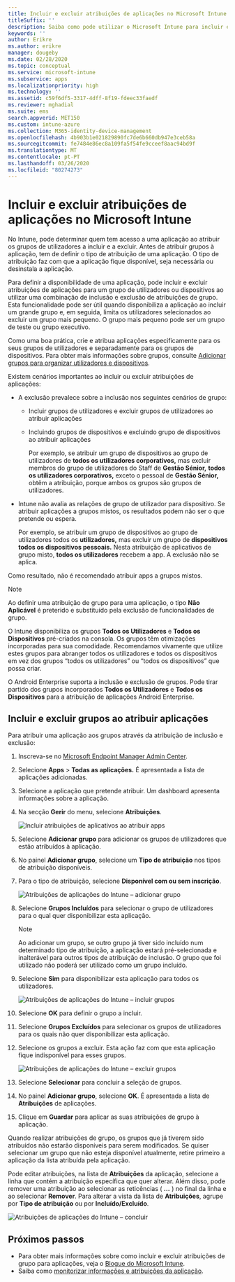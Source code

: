 ```yaml
---
title: Incluir e excluir atribuições de aplicações no Microsoft Intune
titleSuffix: ''
description: Saiba como pode utilizar o Microsoft Intune para incluir e excluir atribuições de aplicações.
keywords: ''
author: Erikre
ms.author: erikre
manager: dougeby
ms.date: 02/28/2020
ms.topic: conceptual
ms.service: microsoft-intune
ms.subservice: apps
ms.localizationpriority: high
ms.technology: ''
ms.assetid: c59f6df5-3317-4dff-8f19-fdeec33faedf
ms.reviewer: mghadial
ms.suite: ems
search.appverid: MET150
ms.custom: intune-azure
ms.collection: M365-identity-device-management
ms.openlocfilehash: 4b903b1e021829890fc7de6b660db947e3ceb58a
ms.sourcegitcommit: fe7484e86ec8a109fa5f54fe9cceef8aac94bd9f
ms.translationtype: MT
ms.contentlocale: pt-PT
ms.lasthandoff: 03/26/2020
ms.locfileid: "80274273"
---
```

# <a name="include-and-exclude-app-assignments-in-microsoft-intune"></a>Incluir e excluir atribuições de aplicações no Microsoft Intune

No Intune, pode determinar quem tem acesso a uma aplicação ao atribuir os grupos de utilizadores a incluir e a excluir. Antes de atribuir grupos à aplicação, tem de definir o tipo de atribuição de uma aplicação. O tipo de atribuição faz com que a aplicação fique disponível, seja necessária ou desinstala a aplicação. 

Para definir a disponibilidade de uma aplicação, pode incluir e excluir atribuições de aplicações para um grupo de utilizadores ou dispositivos ao utilizar uma combinação de inclusão e exclusão de atribuições de grupo. Esta funcionalidade pode ser útil quando disponibiliza a aplicação ao incluir um grande grupo e, em seguida, limita os utilizadores selecionados ao excluir um grupo mais pequeno. O grupo mais pequeno pode ser um grupo de teste ou grupo executivo. 

Como uma boa prática, crie e atribua aplicações especificamente para os seus grupos de utilizadores e separadamente para os grupos de dispositivos. Para obter mais informações sobre grupos, consulte [Adicionar grupos para organizar utilizadores e dispositivos](../fundamentals/groups-add.md).  

Existem cenários importantes ao incluir ou excluir atribuições de aplicações:

- A exclusão prevalece sobre a inclusão nos seguintes cenários de grupo:
  - Incluir grupos de utilizadores e excluir grupos de utilizadores ao atribuir aplicações
  - Incluindo grupos de dispositivos e excluindo grupo de dispositivos ao atribuir aplicações

    Por exemplo, se atribuir um grupo de dispositivos ao grupo de utilizadores de **todos os utilizadores corporativos,** mas excluir membros do grupo de utilizadores do Staff de **Gestão Sénior,** **todos os utilizadores corporativos,** exceto o pessoal de **Gestão Sénior,** obtêm a atribuição, porque ambos os grupos são grupos de utilizadores.
- Intune não avalia as relações de grupo de utilizador para dispositivo. Se atribuir aplicações a grupos mistos, os resultados podem não ser o que pretende ou espera.

    Por exemplo, se atribuir um grupo de dispositivos ao grupo de utilizadores todos os **utilizadores,** mas excluir um grupo de **dispositivos todos os dispositivos pessoais.** Nesta atribuição de aplicativos de grupo misto, **todos os utilizadores** recebem a app. A exclusão não se aplica.

Como resultado, não é recomendado atribuir apps a grupos mistos.

> [!NOTE]
> Ao definir uma atribuição de grupo para uma aplicação, o tipo **Não Aplicável** é preterido e substituído pela exclusão de funcionalidades de grupo. 
>
> O Intune disponibiliza os grupos **Todos os Utilizadores** e **Todos os Dispositivos** pré-criados na consola. Os grupos têm otimizações incorporadas para sua comodidade. Recomendamos vivamente que utilize estes grupos para abranger todos os utilizadores e todos os dispositivos em vez dos grupos “todos os utilizadores” ou “todos os dispositivos” que possa criar.  
>
> O Android Enterprise suporta a inclusão e exclusão de grupos. Pode tirar partido dos grupos incorporados **Todos os Utilizadores** e **Todos os Dispositivos** para a atribuição de aplicações Android Enterprise. 

## <a name="include-and-exclude-groups-when-assigning-apps"></a>Incluir e excluir grupos ao atribuir aplicações

Para atribuir uma aplicação aos grupos através da atribuição de inclusão e exclusão:

1. Inscreva-se no [Microsoft Endpoint Manager Admin Center](https://go.microsoft.com/fwlink/?linkid=2109431).
2. Selecione **Apps** > **Todas as aplicações.** É apresentada a lista de aplicações adicionadas.
3. Selecione a aplicação que pretende atribuir. Um dashboard apresenta informações sobre a aplicação.
4. Na secção **Gerir** do menu, selecione **Atribuições**.

    ![Incluir atribuições de aplicativos ao atribuir apps](./media/apps-inc-exl-assignments/apps-inc-exl-01.png)

5. Selecione **Adicionar grupo** para adicionar os grupos de utilizadores que estão atribuídos à aplicação. 
6. No painel **Adicionar grupo**, selecione um **Tipo de atribuição** nos tipos de atribuição disponíveis.
7. Para o tipo de atribuição, selecione **Disponível com ou sem inscrição**.

    ![Atribuições de aplicações do Intune – adicionar grupo](./media/apps-inc-exl-assignments/apps-inc-exl-02.png)
8. Selecione **Grupos Incluídos** para selecionar o grupo de utilizadores para o qual quer disponibilizar esta aplicação.

    > [!NOTE]
    > Ao adicionar um grupo, se outro grupo já tiver sido incluído num determinado tipo de atribuição, a aplicação estará pré-selecionada e inalterável para outros tipos de atribuição de inclusão. O grupo que foi utilizado não poderá ser utilizado como um grupo incluído.

9. Selecione **Sim** para disponibilizar esta aplicação para todos os utilizadores.

    ![Atribuições de aplicações do Intune – incluir grupos](./media/apps-inc-exl-assignments/apps-inc-exl-03.png)
10. Selecione **OK** para definir o grupo a incluir.
11. Selecione **Grupos Excluídos** para selecionar os grupos de utilizadores para os quais não quer disponibilizar esta aplicação.
12. Selecione os grupos a excluir. Esta ação faz com que esta aplicação fique indisponível para esses grupos.

    ![Atribuições de aplicações do Intune – excluir grupos](./media/apps-inc-exl-assignments/apps-inc-exl-04.png)
13. Selecione **Selecionar** para concluir a seleção de grupos.
14. No painel **Adicionar grupo**, selecione **OK**. É apresentada a lista de **Atribuições** de aplicações.
15. Clique em **Guardar** para aplicar as suas atribuições de grupo à aplicação.

Quando realizar atribuições de grupo, os grupos que já tiverem sido atribuídos não estarão disponíveis para serem modificados. Se quiser selecionar um grupo que não esteja disponível atualmente, retire primeiro a aplicação da lista atribuída pela aplicação.

Pode editar atribuições, na lista de **Atribuições** da aplicação, selecione a linha que contém a atribuição específica que quer alterar. Além disso, pode remover uma atribuição ao selecionar as reticências ( **…** ) no final da linha e ao selecionar **Remover**. Para alterar a vista da lista de **Atribuições**, agrupe por **Tipo de atribuição** ou por **Incluído/Excluído**.

![Atribuições de aplicações do Intune – concluir](./media/apps-inc-exl-assignments/apps-inc-exl-05.png)

## <a name="next-steps"></a>Próximos passos

- Para obter mais informações sobre como incluir e excluir atribuições de grupo para aplicações, veja o [Blogue do Microsoft Intune](https://aka.ms/new_app_assignment_process).
- Saiba como [monitorizar informações e atribuições da aplicação](apps-monitor.md).
